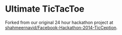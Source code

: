 Ultimate TicTacToe
==================================

Forked from our original 24 hour hackathon project at [shahmeernavid/Facebook-Hackathon-2014-TicCeption](https://github.com/shahmeernavid/Facebook-Hackathon-2014-TicCeption).
